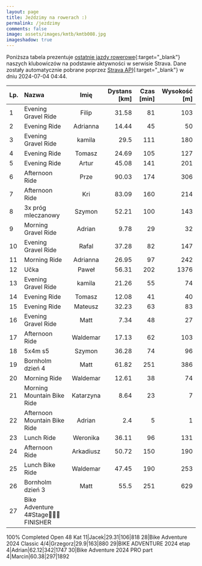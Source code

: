 ```yaml
---
layout: page
title: Jeździmy na rowerach :)
permalink: /jezdzimy
comments: false
image: assets/images/kmtb/kmtb008.jpg
imageshadow: true
---
```


Poniższa tabela prezentuje [ostatnie jazdy rowerowe](https://www.strava.com/clubs/336381){:target="_blank"} naszych klubowiczów na podstawie aktywności w serwisie Strava. Dane zostały automatycznie pobrane poprzez [Strava API](https://developers.strava.com/docs/reference/#api-Clubs-getClubActivitiesById){:target="_blank"} w dniu 2024-07-04 04:44.

Lp. | Nazwa | Imię | Dystans [km] | Czas [min] | Wysokość [m]
:--- | :--- | :---: | ---: | ---: | ---:
1|Evening Gravel Ride|Filip|31.58|81|103
2|Evening Ride|Adrianna|14.44|45|50
3|Evening Gravel Ride|kamila|29.5|111|180
4|Evening Ride|Tomasz|24.69|105|127
5|Evening Ride|Artur|45.08|141|201
6|Afternoon Ride|Prze|90.03|174|306
7|Afternoon Ride|Kri|83.09|160|214
8|3x próg mleczanowy|Szymon|52.21|100|143
9|Morning Gravel Ride|Adrian|9.78|29|32
10|Evening Gravel Ride|Rafal|37.28|82|147
11|Morning Ride|Adrianna|26.95|97|242
12|Učka|Paweł|56.31|202|1376
13|Evening Gravel Ride|kamila|21.26|55|74
14|Evening Ride|Tomasz|12.08|41|40
15|Evening Ride|Mateusz|32.23|63|83
16|Evening Gravel Ride|Matt|7.34|48|27
17|Afternoon Ride|Waldemar|17.13|62|103
18|5x4m s5|Szymon|36.28|74|96
19|Bornholm dzień 4|Matt|61.82|251|386
20|Morning Ride|Waldemar|12.61|38|74
21|Morning Mountain Bike Ride|Katarzyna|8.64|23|7
22|Afternoon Mountain Bike Ride|Adrian|2.4|5|1
23|Lunch Ride|Weronika|36.11|96|131
24|Afternoon Ride|Arkadiusz|50.72|150|190
25|Lunch Bike Ride|Waldemar|47.45|190|253
26|Bornholm dzień 3|Matt|55.5|251|629
27|Bike Adventure 4#Stage🏁🔥🧨 FINISHER 
100% Completed
Open 48 Kat 11|Jacek|29.31|106|818
28|Bike Adventure 2024  Classic 4/4|Grzegorz|29.9|163|880
29|BIKE ADVENTURE 2024 etap 4|Adrian|62.12|342|1747
30|Bike Adventure 2024 PRO part 4|Marcin|60.38|297|1892
